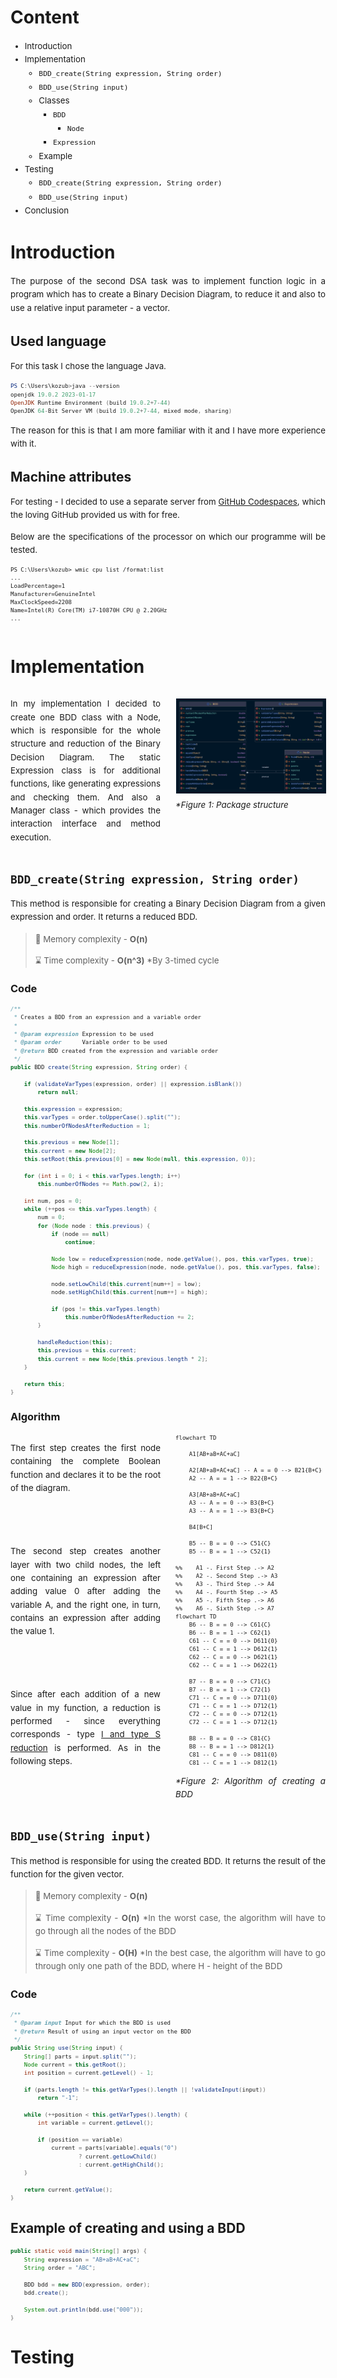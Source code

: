 <style>
p, ul, li {
    font-size: 10pt;
    text-align: justify;
    line-height: 16pt;
}

td p {
    text-align: left;
}

pre {
    font-size: 8pt;
    margin: 0;
}

img {
    padding: 1pt;
}

hr {
    opacity: 0;
    page-break-after: always;
}

text {
    font-size: 8pt;
    line-height: 0;
}

.grid-2 {
    display: grid;
    grid-template-columns: repeat(2, minmax(0, 1fr));
    gap: 1.5rem
}

.grid-3 {
    display: grid;
    grid-template-columns: repeat(3, minmax(0, 1fr));
    gap: 1.5rem
}
</style>

# Content

- Introduction
- Implementation
    - `BDD_create(String expression, String order)`
    - `BDD_use(String input)`
    - Classes
        - `BDD`
            - `Node`
        - `Expression`
    - Example
- Testing
    - `BDD_create(String expression, String order)`
    - `BDD_use(String input)`
- Conclusion

# Introduction

The purpose of the second DSA task was to implement function logic in a program which has to create a Binary Decision
Diagram, to reduce it and also to use a relative input parameter - a vector.

## Used language

For this task I chose the language Java.

```powershell
PS C:\Users\kozub>java --version
openjdk 19.0.2 2023-01-17
OpenJDK Runtime Environment (build 19.0.2+7-44)
OpenJDK 64-Bit Server VM (build 19.0.2+7-44, mixed mode, sharing)
```

The reason for this is that I am more familiar with it and I have more
experience with it.

## Machine attributes

For testing - I decided to use a separate server from [GitHub Codespaces](https://github.com/features/codespaces), which
the loving GitHub provided us with for
free.

Below are the specifications of the processor on which our programme will be tested.

```
PS C:\Users\kozub> wmic cpu list /format:list
...
LoadPercentage=1
Manufacturer=GenuineIntel
MaxClockSpeed=2208
Name=Intel(R) Core(TM) i7-10870H CPU @ 2.20GHz
...
```

---

# Implementation

<div class="grid-2">

In my implementation I decided to create one BDD class with a Node, which is responsible for the whole structure and
reduction of the Binary Decision Diagram. The static Expression class is for additional functions, like generating
expressions and checking them. And also a Manager class - which provides the interaction interface and method execution.

<div>

![package.png](package.png)
_*Figure 1: Package structure_

</div>
</div>

## `BDD_create(String expression, String order)`

This method is responsible for creating a Binary Decision Diagram from a given expression and order. It returns a
reduced BDD.

> 📝 Memory complexity - **O(n)**
>
> ⌛ Time complexity - **O(n^3)**
> *By 3-timed cycle

### Code

[//]: # (@formatter:off)
```java
/**
 * Creates a BDD from an expression and a variable order
 *
 * @param expression Expression to be used
 * @param order      Variable order to be used
 * @return BDD created from the expression and variable order
 */
public BDD create(String expression, String order) {

    if (validateVarTypes(expression, order) || expression.isBlank())
        return null;

    this.expression = expression;
    this.varTypes = order.toUpperCase().split("");
    this.numberOfNodesAfterReduction = 1;

    this.previous = new Node[1];
    this.current = new Node[2];
    this.setRoot(this.previous[0] = new Node(null, this.expression, 0));

    for (int i = 0; i < this.varTypes.length; i++)
        this.numberOfNodes += Math.pow(2, i);

    int num, pos = 0;
    while (++pos <= this.varTypes.length) {
        num = 0;
        for (Node node : this.previous) {
            if (node == null)
                continue;

            Node low = reduceExpression(node, node.getValue(), pos, this.varTypes, true);
            Node high = reduceExpression(node, node.getValue(), pos, this.varTypes, false);

            node.setLowChild(this.current[num++] = low);
            node.setHighChild(this.current[num++] = high);

            if (pos != this.varTypes.length)
                this.numberOfNodesAfterReduction += 2;
        }

        handleReduction(this);
        this.previous = this.current;
        this.current = new Node[this.previous.length * 2];
    }

    return this;
}
```
[//]: # (@formatter:on)

### Algorithm

<div class="grid-2" style="row-gap: 0">

The first step creates the first node containing the complete Boolean function and declares it to be the root of the
diagram.

The second step creates another layer with two child nodes, the left one containing an expression after adding
value 0 after adding the variable A, and the right one, in turn, contains an expression after adding the value 1.

Since after each addition of a new value in my function, a reduction is performed - since everything corresponds -
type [I and type S reduction](https://arxiv.org/pdf/1710.06500v1.pdf) is performed. As in the following steps.

<div style="grid-row: span 3 / span 3; grid-row-start: 1; grid-column-start: 2;">

```mermaid
flowchart TD

    A1[AB+aB+AC+aC]

    A2[AB+aB+AC+aC] -- A = = 0 --> B21{B+C}
    A2 -- A = = 1 --> B22{B+C}

    A3[AB+aB+AC+aC]
    A3 -- A = = 0 --> B3{B+C}
    A3 -- A = = 1 --> B3{B+C}

    B4[B+C]

    B5 -- B = = 0 --> C51{C}
    B5 -- B = = 1 --> C52{1}

%%    A1 -. First Step .-> A2
%%    A2 -. Second Step .-> A3
%%    A3 -. Third Step .-> A4
%%    A4 -. Fourth Step .-> A5
%%    A5 -. Fifth Step .-> A6
%%    A6 -. Sixth Step .-> A7

```

```mermaid
flowchart TD
    B6 -- B = = 0 --> C61{C}
    B6 -- B = = 1 --> C62{1}
    C61 -- C = = 0 --> D611{0}
    C61 -- C = = 1 --> D612{1}
    C62 -- C = = 0 --> D621{1}
    C62 -- C = = 1 --> D622{1}

    B7 -- B = = 0 --> C71{C}
    B7 -- B = = 1 --> C72{1}
    C71 -- C = = 0 --> D711{0}
    C71 -- C = = 1 --> D712{1}
    C72 -- C = = 0 --> D712{1}
    C72 -- C = = 1 --> D712{1}

    B8 -- B = = 0 --> C81{C}
    B8 -- B = = 1 --> D812{1}
    C81 -- C = = 0 --> D811{0}
    C81 -- C = = 1 --> D812{1}
```

_*Figure 2: Algorithm of creating a BDD_

</div>
</div>

## `BDD_use(String input)`

This method is responsible for using the created BDD. It returns the result of the function for the given vector.

> 📝 Memory complexity - **O(n)**
>
> ⌛ Time complexity - **O(n)**
> *In the worst case, the algorithm will have to go through all the nodes of the BDD
>
> ⌛ Time complexity - **O(H)**
> *In the best case, the algorithm will have to go through only one path of the BDD, where H - height of the BDD

### Code

[//]: # (@formatter:off)
```java
/**
 * @param input Input for which the BDD is used
 * @return Result of using an input vector on the BDD
 */
public String use(String input) {
    String[] parts = input.split("");
    Node current = this.getRoot();
    int position = current.getLevel() - 1;

    if (parts.length != this.getVarTypes().length || !validateInput(input))
        return "-1";

    while (++position < this.getVarTypes().length) {
        int variable = current.getLevel();

        if (position == variable)
            current = parts[variable].equals("0")
                    ? current.getLowChild()
                    : current.getHighChild();
    }

    return current.getValue();
}
```
[//]: # (@formatter:on)

## Example of creating and using a BDD

[//]: # (@formatter:off)
```java
public static void main(String[] args) {
    String expression = "AB+aB+AC+aC";
    String order = "ABC";

    BDD bdd = new BDD(expression, order);
    bdd.create();
    
    System.out.println(bdd.use("000"));
}
```
[//]: # (@formatter:on)

# Testing

<br/>
<br/>
<br/>
<br/>
<br/>
<br/>
<br/>
<br/>
<br/>
<br/>
<br/>
<br/>
<br/>
<br/>
<br/>
<br/>
<br/>
<br/>
<br/>
<br/>
<br/>
<br/>
<br/>
<br/>
<br/>
<br/>
<br/>
<br/>
<br/>